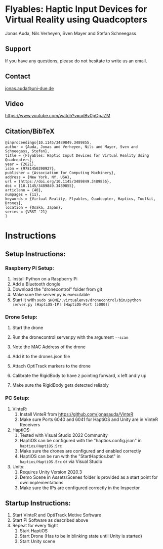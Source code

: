 # Flyables: Haptic Input Devices for Virtual Reality using Quadcopters

Jonas Auda, Nils Verheyen, Sven Mayer and Stefan Schneegass

## Support

If you have any questions, please do not hesitate to write us an email.

## Contact
jonas.auda@uni-due.de

## Video

https://www.youtube.com/watch?v=udBv0pOpJZM

## Citation/BibTeX

```
@inproceedings{10.1145/3489849.3489855,
author = {Auda, Jonas and Verheyen, Nils and Mayer, Sven and Schneegass, Stefan},
title = {Flyables: Haptic Input Devices for Virtual Reality Using Quadcopters},
year = {2021},
isbn = {9781450390927},
publisher = {Association for Computing Machinery},
address = {New York, NY, USA},
url = {https://doi.org/10.1145/3489849.3489855},
doi = {10.1145/3489849.3489855},
articleno = {40},
numpages = {11},
keywords = {Virtual Reality, Flyables, Quadcopter, Haptics, Toolkit, Drones},
location = {Osaka, Japan},
series = {VRST '21}
}

```

# Instructions
## Setup Instructions:
### Raspberry Pi Setup:
1. Install Python on a Raspberry Pi
2. Add a Bluetooth dongle
3. Download the "dronecontrol" folder from git
4. Make sure the server.py is executable
5. Start it with `sudo $HOME/.virtualenvs/dronecontrol/bin/python server.py [HaptiOS-IP] [HaptiOS-Port (5000)]`

### Drone Setup:
1. Start the drone
2. Run the dronecontrol server.py with the argument ```--scan```
3. Note the MAC Address of the drone
4. Add it to the drones.json file

1. Attach OptiTrack markers to the drone
2. Calibrate the RigidBody to have z pointing forward, x left and y up
3. Make sure the RigidBody gets detected reliably

### PC Setup:
1. VinteR:
	1. Install VinteR from https://github.com/jonasauda/VinteR
	2. Make sure Ports 6040 and 6041 for HaptiOS and Unity are in VinteR Receivers
2. HaptiOS:
	1. Tested with Visual Studio 2022 Community
	2. HaptiOS can be configured with the "haptios.config.json" in `haptios/HaptiOS.Src`
	3. Make sure the drones are configured and enabled correctly
	4. HaptiOS can be run with the "StartHaptios.bat" in `haptios/HaptiOS.Src` or via Visual Studio
3. Unity:
	1. Requires Unity Version 2020.3
	3. Demo Scene in Assets/Scenes folder is provided as a start point for own implementations
	4. Make sure the IPs are configured correctly in the Inspector

## Startup Instructions:
1. Start VinteR and OptiTrack Motive Software
2. Start Pi Software as described above
3. Repeat for every flight
	1. Start HaptiOS
	2. Start Drone (Has to be in blinking state until Unity is started)
	3. Start Unity scene
